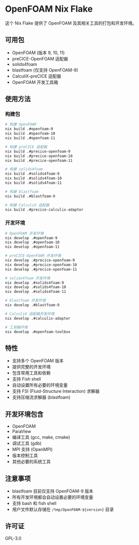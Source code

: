 # OpenFOAM Nix Flake

这个 Nix Flake 提供了 OpenFOAM 及其相关工具的打包和开发环境。

## 可用包

- OpenFOAM (版本 9, 10, 11)
- preCICE-OpenFOAM 适配器
- solids4foam
- blastfoam (仅支持 OpenFOAM-9)
- CalculiX-preCICE 适配器
- OpenFOAM 开发工具箱

## 使用方法

### 构建包

```bash
# 构建 OpenFOAM
nix build .#openfoam-9
nix build .#openfoam-10
nix build .#openfoam-11

# 构建 preCICE 适配器
nix build .#precice-openfoam-9
nix build .#precice-openfoam-10
nix build .#precice-openfoam-11

# 构建 solids4foam
nix build .#solids4foam-9
nix build .#solids4foam-10
nix build .#solids4foam-11

# 构建 blastfoam
nix build .#blastfoam-9

# 构建 CalculiX 适配器
nix build .#precice-calculix-adapter
```

### 开发环境

```bash
# OpenFOAM 开发环境
nix develop .#openfoam-9
nix develop .#openfoam-10
nix develop .#openfoam-11

# preCICE-OpenFOAM 开发环境
nix develop .#precice-openfoam-9
nix develop .#precice-openfoam-10
nix develop .#precice-openfoam-11

# solids4foam 开发环境
nix develop .#solids4foam-9
nix develop .#solids4foam-10
nix develop .#solids4foam-11

# blastfoam 开发环境
nix develop .#blastfoam-9

# CalculiX 适配器开发环境
nix develop .#calculix-adapter

# 工具箱环境
nix develop .#openfoam-toolbox
```

## 特性

- 支持多个 OpenFOAM 版本
- 提供完整的开发环境
- 包含常用工具和依赖
- 支持 Fish shell
- 自动设置所有必要的环境变量
- 支持 FSI (Fluid-Structure Interaction) 求解器
- 支持压缩流求解器 (blastfoam)

## 开发环境包含

- OpenFOAM
- ParaView
- 编译工具 (gcc, make, cmake)
- 调试工具 (gdb)
- MPI 支持 (OpenMPI)
- 版本控制工具
- 其他必要的系统工具

## 注意事项

- blastfoam 目前仅支持 OpenFOAM-9 版本
- 所有开发环境都会自动设置必要的环境变量
- 支持 bash 和 fish shell
- 用户文件默认存储在 `/tmp/OpenFOAM-${version}` 目录

## 许可证

GPL-3.0